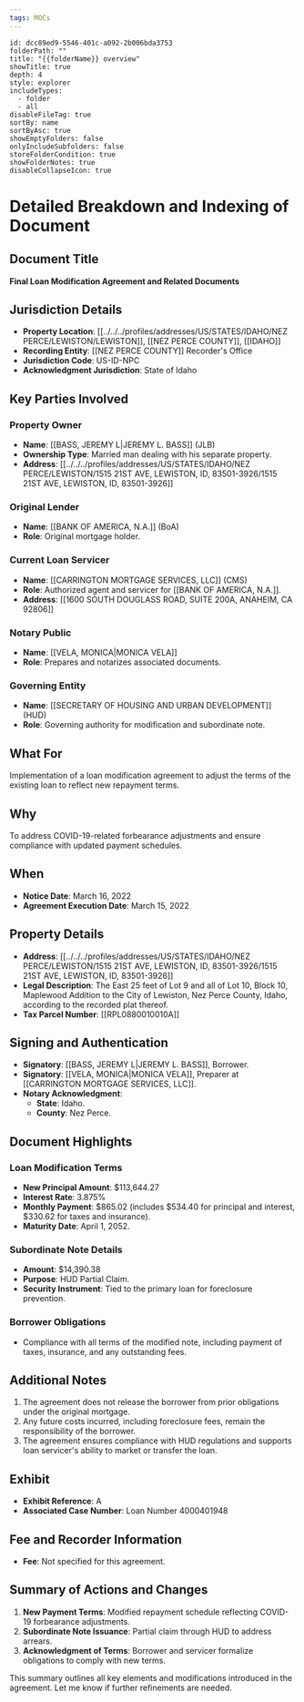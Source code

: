 ```yaml
---
tags: MOCs
---
```

```folder-overview
id: dcc89ed9-5546-401c-a092-2b006bda3753
folderPath: ""
title: "{{folderName}} overview"
showTitle: true
depth: 4
style: explorer
includeTypes:
  - folder
  - all
disableFileTag: true
sortBy: name
sortByAsc: true
showEmptyFolders: false
onlyIncludeSubfolders: false
storeFolderCondition: true
showFolderNotes: true
disableCollapseIcon: true
```
# Detailed Breakdown and Indexing of Document

## Document Title
**Final Loan Modification Agreement and Related Documents**

## Jurisdiction Details
- **Property Location**: [[../../../profiles/addresses/US/STATES/IDAHO/NEZ PERCE/LEWISTON/LEWISTON]], [[NEZ PERCE COUNTY]], [[IDAHO]]
- **Recording Entity**: [[NEZ PERCE COUNTY]] Recorder's Office
- **Jurisdiction Code**: US-ID-NPC
- **Acknowledgment Jurisdiction**: State of Idaho

## Key Parties Involved
### Property Owner
- **Name**: [[BASS, JEREMY L|JEREMY L. BASS]] (JLB)
- **Ownership Type**: Married man dealing with his separate property.
- **Address**: [[../../../profiles/addresses/US/STATES/IDAHO/NEZ PERCE/LEWISTON/1515 21ST AVE, LEWISTON, ID, 83501-3926/1515 21ST AVE, LEWISTON, ID, 83501-3926]]

### Original Lender
- **Name**: [[BANK OF AMERICA, N.A.]] (BoA)
- **Role**: Original mortgage holder.

### Current Loan Servicer
- **Name**: [[CARRINGTON MORTGAGE SERVICES, LLC]] (CMS)
- **Role**: Authorized agent and servicer for [[BANK OF AMERICA, N.A.]].
- **Address**: [[1600 SOUTH DOUGLASS ROAD, SUITE 200A, ANAHEIM, CA 92806]]

### Notary Public
- **Name**: [[VELA, MONICA|MONICA VELA]]
- **Role**: Prepares and notarizes associated documents.

### Governing Entity
- **Name**: [[SECRETARY OF HOUSING AND URBAN DEVELOPMENT]] (HUD)
- **Role**: Governing authority for modification and subordinate note.

## What For
Implementation of a loan modification agreement to adjust the terms of the existing loan to reflect new repayment terms.

## Why
To address COVID-19-related forbearance adjustments and ensure compliance with updated payment schedules.

## When
- **Notice Date**: March 16, 2022
- **Agreement Execution Date**: March 15, 2022

## Property Details
- **Address**: [[../../../profiles/addresses/US/STATES/IDAHO/NEZ PERCE/LEWISTON/1515 21ST AVE, LEWISTON, ID, 83501-3926/1515 21ST AVE, LEWISTON, ID, 83501-3926]]
- **Legal Description**: The East 25 feet of Lot 9 and all of Lot 10, Block 10, Maplewood Addition to the City of Lewiston, Nez Perce County, Idaho, according to the recorded plat thereof.
- **Tax Parcel Number**: [[RPL0880010010A]]

## Signing and Authentication
- **Signatory**: [[BASS, JEREMY L|JEREMY L. BASS]], Borrower.
- **Signatory**: [[VELA, MONICA|MONICA VELA]], Preparer at [[CARRINGTON MORTGAGE SERVICES, LLC]].
- **Notary Acknowledgment**:
  - **State**: Idaho.
  - **County**: Nez Perce.

## Document Highlights
### Loan Modification Terms
- **New Principal Amount**: $113,644.27
- **Interest Rate**: 3.875%
- **Monthly Payment**: $865.02 (includes $534.40 for principal and interest, $330.62 for taxes and insurance).
- **Maturity Date**: April 1, 2052.

### Subordinate Note Details
- **Amount**: $14,390.38
- **Purpose**: HUD Partial Claim.
- **Security Instrument**: Tied to the primary loan for foreclosure prevention.

### Borrower Obligations
- Compliance with all terms of the modified note, including payment of taxes, insurance, and any outstanding fees.

## Additional Notes
1. The agreement does not release the borrower from prior obligations under the original mortgage.
2. Any future costs incurred, including foreclosure fees, remain the responsibility of the borrower.
3. The agreement ensures compliance with HUD regulations and supports loan servicer's ability to market or transfer the loan.

## Exhibit
- **Exhibit Reference**: A
- **Associated Case Number**: Loan Number 4000401948

## Fee and Recorder Information
- **Fee**: Not specified for this agreement.

## Summary of Actions and Changes
1. **New Payment Terms**: Modified repayment schedule reflecting COVID-19 forbearance adjustments.
2. **Subordinate Note Issuance**: Partial claim through HUD to address arrears.
3. **Acknowledgment of Terms**: Borrower and servicer formalize obligations to comply with new terms.

This summary outlines all key elements and modifications introduced in the agreement. Let me know if further refinements are needed.
